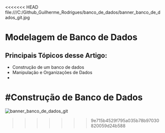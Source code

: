 <<<<<<< HEAD
file:///C:/Github_Guilherme_Rodrigues/banco_de_dados/banner_banco_de_dados_git.jpg

# Modelagem de Banco de Dados

## Principais Tópicos desse Artigo:

- Construção de um banco de dados
- Manipulação e Organizações de Dados
- 





#Construção de Banco de Dados
=======
![banner_banco_de_dados_git](https://github.com/guilhermeralves/banco_de_dados/assets/54563385/b2bc7324-be7f-4207-bfa2-3ff1b2daf746)
>>>>>>> 9e715b4529f795a035b78b97030820059d24b588

